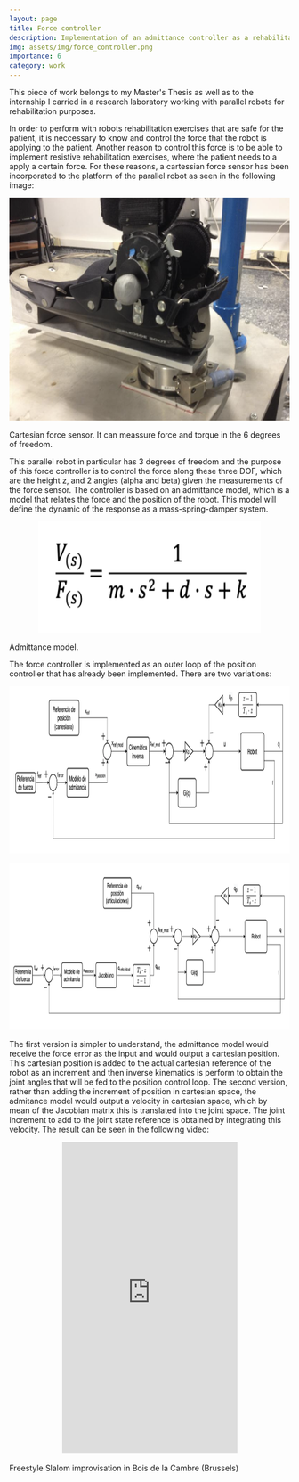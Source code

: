 ```yaml
---
layout: page
title: Force controller
description: Implementation of an admittance controller as a rehabilitation exercise
img: assets/img/force_controller.png
importance: 6
category: work
---
```


This piece of work belongs to my Master's Thesis as well as to the internship I carried in a research laboratory working with parallel robots for rehabilitation purposes.

In order to perform with robots rehabilitation exercises that are safe for the patient, it is neccessary to know and control the force that the robot is applying to the patient. Another reason to control this force is to be able to implement resistive rehabilitation exercises, where the patient needs to a apply a certain force. For these reasons, a cartessian force sensor has been incorporated to the platform of the parallel robot as seen in the following image:

<p align="center">
  <img width="600" height="400" src="/assets/img/force_sensor.png">
</p>
<div class="caption">
    Cartesian force sensor. It can meassure force and torque in the 6 degrees of freedom.
</div>

This parallel robot in particular has 3 degrees of freedom and the purpose of this force controller is to control the force along these three DOF, which are the height z, and 2 angles (alpha and beta) given the measurements of the force sensor. The controller is based on an admittance model, which is a model that relates the force and the position of the robot. This model will define the dynamic of the response as a mass-spring-damper system.

<p align="center">
  <img width="400" height="200" src="/assets/img/admittance_model.png">
</p>
<div class="caption">
    Admittance model.
</div>

The force controller is implemented as an outer loop of the position controller that has already been implemented. There are two variations:

<p align="center">
  <img width="700" height="300" src="/assets/img/admittance_control_v1.png">
</p>
<p align="center">
  <img width="700" height="300" src="/assets/img/admittance_control_v2.png">
</p>

The first version is simpler to understand, the admittance model would receive the force error as the input and would output a cartesian position. This cartesian position is added to the actual cartesian reference of the robot as an increment and then inverse kinematics is perform to obtain the joint angles that will be fed to the position control loop.
The second version, rather than adding the increment of position in cartesian space, the admitance model would output a velocity in cartesian space, which by mean of the Jacobian matrix this is translated into the joint space. The joint increment to add to the joint state reference is obtained by integrating this velocity.
The result can be seen in the following video:

<p align="center">
    <iframe width="315" height="560"
        src="https://youtube.com/embed/dQw4w9WgXcQ"
        title="YouTube video player"
        frameborder="0"
        allow="accelerometer; autoplay; clipboard-write; encrypted-media; gyroscope; picture-in-picture; web-share"
        allowfullscreen>
    </iframe>
</p>
<div class="caption">
Freestyle Slalom improvisation in Bois de la Cambre (Brussels)
</div>